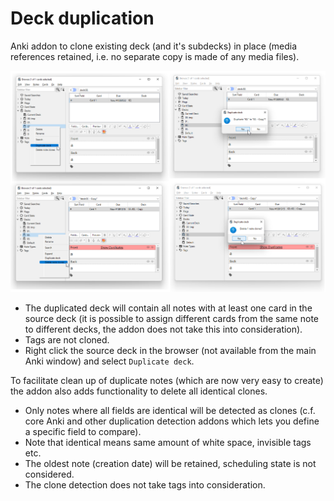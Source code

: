 # Deck duplication

Anki addon to clone existing deck (and it's subdecks) in place (media references retained, i.e. no separate copy is made of any media files).

![Screenshots](https://github.com/TRIAEIOU/Deck-duplication/blob/main/Screenshots/collage.png?raw=true)

- The duplicated deck will contain all notes with at least one card in the source deck (it is possible to assign different cards from the same note to different decks, the addon does not take this into consideration).
- Tags are not cloned.
- Right click the source deck in the browser (not available from the main Anki window) and select `Duplicate deck`.

To facilitate clean up of duplicate notes (which are now very easy to create) the addon also adds functionality to delete all identical clones.

- Only notes where all fields are identical will be detected as clones (c.f. core Anki and other duplication detection addons which lets you define a specific field to compare).
- Note that identical means same amount of white space, invisible tags etc.
- The oldest note (creation date) will be retained, scheduling state is not considered.
- The clone detection does not take tags into consideration.
